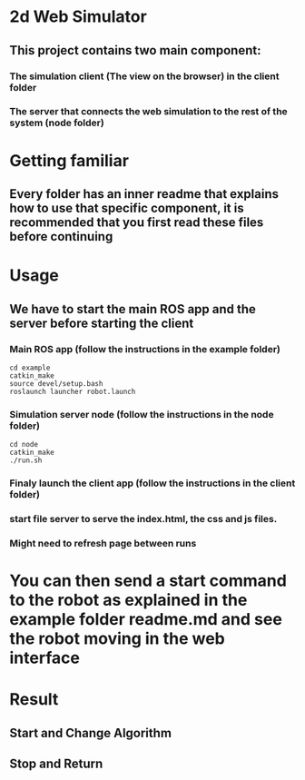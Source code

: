 # 2d Web Simulator

## This project contains two main component:
### The simulation client (The view on the browser) in the client folder
### The server that connects the web simulation to the rest of the system (node folder)

# Getting familiar
## Every folder has an inner readme that explains how to use that specific component, it is recommended that you first read these files before continuing

# Usage
## We have to start the main ROS app and the server before starting the client

### Main ROS app (follow the instructions in the example folder)
```
cd example
catkin_make
source devel/setup.bash
roslaunch launcher robot.launch
```

### Simulation server node (follow the instructions in the node folder)
```
cd node
catkin_make
./run.sh
```

### Finaly launch the client app (follow the instructions in the client folder)
### start file server to serve the index.html, the css and js files.
### Might need to refresh page between runs

# You can then send a start command to the robot as explained in the example folder readme.md and see the robot moving in the web interface

# Result

## Start and Change Algorithm 
<!-- <video width="630" height="300" src="./images/start&change.mp4"></video> -->

## Stop and Return 
<!-- <video width="630" height="300" src="./images/stop&return.mp4"></video> -->